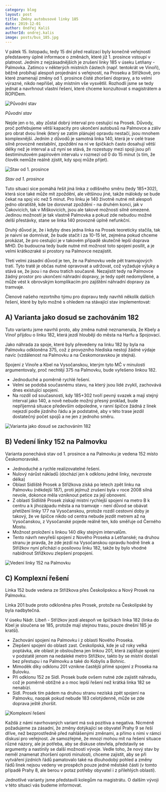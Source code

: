 ```yaml
---
category: blog
layout: post
title: Změny autobusové linky 185
date: 2019-12-01
author: Ondřej Kališ
authorId: ondrej.kalis
image: posts/bus_185.jpg
---
```


V pátek 15. listopadu, tedy 15 dní před realizací byly konečně veřejnosti představeny úplné informace o změnách, které již 1. prosince vstoupí v platnost. Jedním z nejzásadnějších je zrušení linky 185 v úseku Letňany - Palmovka.  Zatímco v některých místních částech (např. tentokrát ve Vinoři), běžně probíhají alespoň projednání s veřejností, na Proseku a Střížkově, pro které znamenají změny od 1. prosince čisté zhoršení dopravy, a to velmi výrazné, nikdo nepřišel, aby místním vše vysvětlil. Rozhodli jsme se tedy jednat a navrhnout vlastní řešení, které chceme konzultovat s magistrátem a ROPIDem.

<img src="https://praha9.pirati.cz/assets/img/posts/Prosek_var0_dnes.jpg" alt="Původní stav"/>

<i>Původní stav</i>

Nejde jen o to, aby zůstal dobrý interval pro cestující na Prosek. Důvody, proč potřebujeme větší kapacity pro ukončení autobusů na Palmovce a záliv pro obrat dvou linek (který se zatím plánuje) opravdu nestačí, jsou mnohem komplexnější. Jedním z důvodů je samotná linka 140, která je v celé trase silně provozně nestabilní, zpoždění na ní ve špičkách často dosahují větší délky než je interval a už nyní se stává, že rozestupy mezi spoji jsou při šestiminutovém papírovém intervalu v rozmezí od 0 do 15 minut (s tím, že člověk nemůže reálně zjistit, kdy spoj může přijet).

<img src="https://praha9.pirati.cz/assets/img/posts/Prosek_var1_ROPID.jpg" alt="Stav od 1. prosince"/>

<i>Stav od 1. prosince</i>

Tuto situaci sice pomáhá řešit jiná linka z odlišného směru (tedy 185+302), která sice také může mít zpoždění, ale většinou jiné, takže málokdy se bude čekat na spoj víc než 5 minut. Pro linku je 140 životně nutné mít alespoň jedno obratiště, kde lze dorovnat zpoždění - na druhém konci, jak v Čakovicích, tak v Miškovicích, jsou ale takové možnosti silně omezené. Jedinou možností je tak vlastně Palmovka a pokud zde nebudou možné delší přestávky, stane se linka 140 provozně úplně nefunkční.

Druhý důvod je, že i kdyby dnes jedna linka na Prosek teoreticky stačila, tak je naivní se domnívat, že bude stačit i za 10-15 let, zejména pokud chceme prokázat, že pro cestující je v takovém případě skutečně lepší doprava MHD. Do budoucna tedy bude nutné mít možnost toto spojení posílit, a je velmi krátkozraké si prostory na Palmovce nezajistit.

Třetí velmi zásadní důvod je ten, že na Palmovku vede pět tramvajových tratí. Tyto tratě je občas nutné opravovat a udržovat, což vyžaduje výluky a stává se, že jsou i na dvou tratích současně. Nezajistit tedy na Palmovce žádný prostor pro ukončení náhradní dopravy, je tedy opět nedomyšlené, a může vést k obrovským komplikacím pro zajištění náhradní dopravy za tramvaje.

Členové našeho rezortního týmu pro dopravu tedy navrhli několik dalších řešení, které by bylo možné s ohledem na stávající stav implementovat:

## A) Varianta jako dosud se zachováním 182

Tuto variantu jsme navrhli proto, aby změna nutně neznamenala, že Kbely a Vinoř přijdou o linku 182, která jezdí hlouběji do města na Harfu a Spojovací.

Jako náhrada za spoje, které byly převedeny na linku 182 by byla na Palmovku odkloněna 375, což z provozního hlediska nestojí žádné výdaje navíc (vzdálenost na Palmovku a na Českomoravskou je stejná).

Spojení z Vinoře a Kbel na Vysočanskou, kterým tyto MČ v minulosti argumentovaly, proč nechtějí 375 na Palmovku, bude vyřešeno linkou 182.

* Jednoduché a poměrně rychlé řešení.
* Velmi se podobá současnému stavu, na který jsou lidé zvyklí, zachovává dnes existující spojení.
* Na rozdíl od současnosti, kdy 185+302 tvoří pevný svazek a mají stejný interval jako 140, a nově nebude možný přesný proklad, bude nepříjemná situace především odpoledne, v ranní špičce žádná z linek nejezdí podle jízdního řádu a je podstatné, aby v této trase jezdil dostatečný počet spojů a ne jen z jednoho směru.

<img src="https://praha9.pirati.cz/assets/img/posts/Prosek_var2_185.jpg" alt="Varianta jako dosud se zachováním 182"/>

## B) Vedení linky 152 na Palmovku

Varianta ponechává stav od 1. prosince a na Palmovku je vedena 152 místo Českomoravské.

* Jednoduché a rychle realizovatelné řešení.
* Nulový nárůst nákladů (dochází jen k odklonu jedné linky, nevzroste délka)
* Oblast Sídliště Prosek a Střížkova získá po letech zpět linku na Palmovku (někdejší 187), proti jejímuž zrušení byla v roce 2008 silná nevole, dokonce měla vzniknout petice za její obnovení.
* Z oblasti Sídliště Prosek získají místní rychlejší spojení na metro B k centru a k jihozápadu města a na tramvaje - není důvod se obávat přetížení linky 177 na Vysočanskou, protože rozdíl cestovní doby je takový, že ve špičce nikdo od centra nebude jezdit metrem až na Vysočanskou, z Vysočanské pojede reálně ten, kdo směřuje od Černého Mostu.
* Možnost proložení s linkou 140 díky stejným intervalům.
* Tento návrh nevyřeší spojení z Nového Proseka a Letňanské; na druhou stranu je pravda, že zde jezdí na Vysočanskou opravdu hodně linek a Střížkov nyní přichází o posilovou linku 182, takže by bylo vhodné nabídnout Střížkovu zlepšení propojení.

<img src="https://praha9.pirati.cz/assets/img/posts/Prosek_var3_152.jpg" alt="Vedení linky 152 na Palmovku"/>

## C) Komplexní řešení

Linka 152 bude vedena ze Střížkova přes Českolipskou a Nový Prosek na Palmovku.

Linka 201 bude proto odkloněna přes Prosek, protože na Českolipské by byla nadbytečná.

V úseku Nádr. Libeň - Střížkov jezdí alespoň ve špičkách linka 182 (linka do Kbel je sloučena se 185, protože mají stejnou trasu, pouze dnešní 185 je kratší).

* Zachování spojení na Palmovku i z oblasti Nového Proseka.
* Zlepšení spojení do oblasti zast. Českolipská, kde je už roky velká poptávka, ale oblast je obsloužena jen linkou 201, která zajišťuje spojení v podstatě jenom na nedaleké metro Střížkov, takto by se místní dostali bez přestupu i na Palmovku a také do Kobylis a Bohnic.
* Mimoděk díky odklonu 201 vznikne častější přímé spojení z Proseka na Bulovku.
* Při odklonu 152 ze Sídl. Prosek bude ovšem nutné zde zajistit náhradu, což je poměrně obtížné a o moc lepší řešení než krátká linka 182 se nenabízí.
* Sídl. Prosek tím pádem na druhou stranu nezíská zpět spojení na Palmovku, naopak pokud nebude 183 celotýdenně, může se zde doprava ještě zhoršit.

<img src="https://praha9.pirati.cz/assets/img/posts/Prosek_var4_komplexní.jpg" alt="Komplexní řešení"/>

Každá z námi navrhovaných variant má svá pozitiva a negativa. Nicméně požadujeme za zásadní, že změny dotýkající se obyvatel Prahy 9 se řeší dříve, než bezprostředně před nahlášenými změnami, a přímo s nimi v rámci diskusí pro veřejnost. Je samozřejmé, že mnozí mohou mít na řešení situace různé názory, ale je potřeba, aby se diskuse otevřela, představily se argumenty a nastínily se další možnosti vývoje. Vedle toho, že nový stav by neměl znamenat zhoršení oproti minulosti, chceme zajistit, aby se při vytváření jizdních řádů pamatovalo také na dlouhodobý pohled a změny řádů linek nejsou vedeny ve prospěch pouze jedné městské části (v tomto případě Prahy 8, ale berou v potaz potřeby obyvatel i z přilehlých oblastí).

Jednotlivé varianty jsme představili kolegům na magistrátu. O dalším vývoji v této situaci vás budeme informovat.
